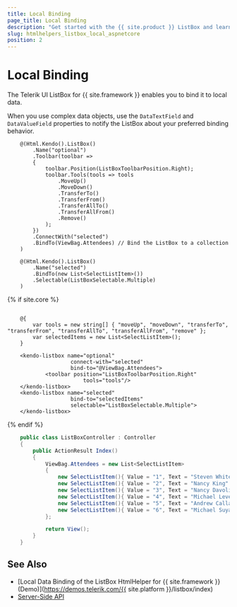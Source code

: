 ```yaml
---
title: Local Binding
page_title: Local Binding
description: "Get started with the {{ site.product }} ListBox and learn how to bind the ListBox to local data."
slug: htmlhelpers_listbox_local_aspnetcore
position: 2
---
```


# Local Binding

The Telerik UI ListBox for {{ site.framework }} enables you to bind it to local data.

When you use complex data objects, use the `DataTextField` and `DataValueField` properties to notify the ListBox about your preferred binding behavior.

```HtmlHelper
    @(Html.Kendo().ListBox()
        .Name("optional")
        .Toolbar(toolbar =>
        {
            toolbar.Position(ListBoxToolbarPosition.Right);
            toolbar.Tools(tools => tools
                .MoveUp()
                .MoveDown()
                .TransferTo()
                .TransferFrom()
                .TransferAllTo()
                .TransferAllFrom()
                .Remove()
            );
        })
        .ConnectWith("selected")
        .BindTo(ViewBag.Attendees) // Bind the ListBox to a collection
    )

    @(Html.Kendo().ListBox()
        .Name("selected")
        .BindTo(new List<SelectListItem>())
        .Selectable(ListBoxSelectable.Multiple)
    )
```
{% if site.core %}
```TagHelper

    @{
        var tools = new string[] { "moveUp", "moveDown", "transferTo", "transferFrom", "transferAllTo", "transferAllFrom", "remove" };
        var selectedItems = new List<SelectListItem>();
    }

    <kendo-listbox name="optional"
                    connect-with="selected"
                    bind-to="@ViewBag.Attendees">
            <toolbar position="ListBoxToolbarPosition.Right"
                        tools="tools"/>
    </kendo-listbox>
    <kendo-listbox name="selected"
                    bind-to="selectedItems"
                    selectable="ListBoxSelectable.Multiple">
    </kendo-listbox>
```
{% endif %}
```IndexController.cs
    public class ListBoxController : Controller
    {
        public ActionResult Index()
        {
            ViewBag.Attendees = new List<SelectListItem>
            {
                new SelectListItem(){ Value = "1", Text = "Steven White" },
                new SelectListItem(){ Value = "2", Text = "Nancy King" },
                new SelectListItem(){ Value = "3", Text = "Nancy Davolio" },
                new SelectListItem(){ Value = "4", Text = "Michael Leverling" },
                new SelectListItem(){ Value = "5", Text = "Andrew Callahan" },
                new SelectListItem(){ Value = "6", Text = "Michael Suyama" }
            };

            return View();
        }
    }
```

## See Also

* [Local Data Binding of the ListBox HtmlHelper for {{ site.framework }} (Demo)](https://demos.telerik.com/{{ site.platform }}/listbox/index)
* [Server-Side API](/api/listbox)
